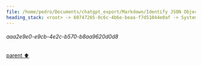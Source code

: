 ```yaml
---
file: /home/pedro/Documents/chatgpt_export/Markdown/Identify JSON Object Keys.md
heading_stack: <root> -> 60747265-0c6c-4b6e-beaa-f7d51044e0af -> System -> 63001cc6-1d28-4fbb-a549-efc65281f584 -> System -> aaa2e9e0-e9cb-4e2c-b570-b8aa9620d0d8
---
```

###### aaa2e9e0-e9cb-4e2c-b570-b8aa9620d0d8
[parent ⬆️](#63001cc6-1d28-4fbb-a549-efc65281f584)
